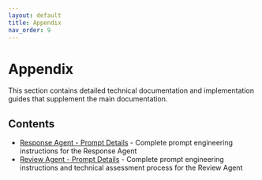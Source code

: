 ```yaml
---
layout: default
title: Appendix
nav_order: 9
---
```


# Appendix

This section contains detailed technical documentation and implementation guides that supplement the main documentation.

## Contents

- [Response Agent - Prompt Details](response-agent-prompt-details.md) - Complete prompt engineering instructions for the Response Agent
- [Review Agent - Prompt Details](review-agent-prompt-details.md) - Complete prompt engineering instructions and technical assessment process for the Review Agent 